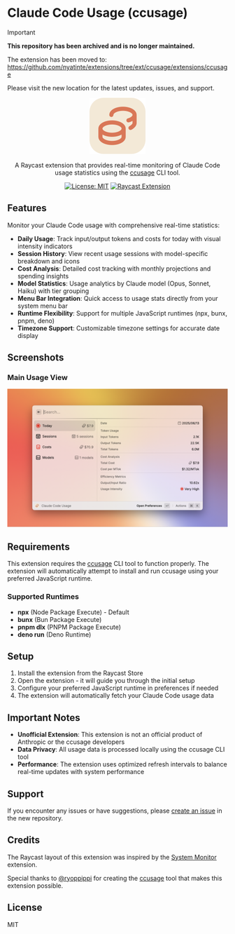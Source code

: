 # Claude Code Usage (ccusage)

> [!IMPORTANT]
> **This repository has been archived and is no longer maintained.**
> 
> The extension has been moved to: https://github.com/nyatinte/extensions/tree/ext/ccusage/extensions/ccusage
> 
> Please visit the new location for the latest updates, issues, and support.

<div align="center">
  <img src="assets/extension-icon.png" alt="Claude Code Usage Icon" width="128" height="128">
  
  A Raycast extension that provides real-time monitoring of Claude Code usage statistics using the [ccusage](https://github.com/ryoppippi/ccusage) CLI tool.
  
  [![License: MIT](https://img.shields.io/badge/License-MIT-yellow.svg)](https://opensource.org/licenses/MIT)
  [![Raycast Extension](https://img.shields.io/badge/Raycast-Extension-red.svg)](https://raycast.com/)
</div>

## Features

Monitor your Claude Code usage with comprehensive real-time statistics:

- **Daily Usage**: Track input/output tokens and costs for today with visual intensity indicators
- **Session History**: View recent usage sessions with model-specific breakdown and icons
- **Cost Analysis**: Detailed cost tracking with monthly projections and spending insights
- **Model Statistics**: Usage analytics by Claude model (Opus, Sonnet, Haiku) with tier grouping
- **Menu Bar Integration**: Quick access to usage stats directly from your system menu bar
- **Runtime Flexibility**: Support for multiple JavaScript runtimes (npx, bunx, pnpm, deno)
- **Timezone Support**: Customizable timezone settings for accurate date display

## Screenshots

### Main Usage View

![Claude Code Usage](metadata/ccusage-2.png)

## Requirements

This extension requires the [ccusage](https://github.com/ryoppippi/ccusage) CLI tool to function properly. The extension will automatically attempt to install and run ccusage using your preferred JavaScript runtime.

### Supported Runtimes

- **npx** (Node Package Execute) - Default
- **bunx** (Bun Package Execute)
- **pnpm dlx** (PNPM Package Execute)
- **deno run** (Deno Runtime)

## Setup

1. Install the extension from the Raycast Store
2. Open the extension - it will guide you through the initial setup
3. Configure your preferred JavaScript runtime in preferences if needed
4. The extension will automatically fetch your Claude Code usage data

## Important Notes

- **Unofficial Extension**: This extension is not an official product of Anthropic or the ccusage developers
- **Data Privacy**: All usage data is processed locally using the ccusage CLI tool
- **Performance**: The extension uses optimized refresh intervals to balance real-time updates with system performance

## Support

If you encounter any issues or have suggestions, please [create an issue](https://github.com/nyatinte/extensions/issues) in the new repository.

## Credits

The Raycast layout of this extension was inspired by the [System Monitor](https://www.raycast.com/hossammourad/raycast-system-monitor) extension.

Special thanks to [@ryoppippi](https://github.com/ryoppippi) for creating the [ccusage](https://github.com/ryoppippi/ccusage) tool that makes this extension possible.

## License

MIT
